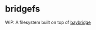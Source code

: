 # bridgefs

WIP: A filesystem built on top of [baybridge](https://github.com/nicolaschan/baybridge)
